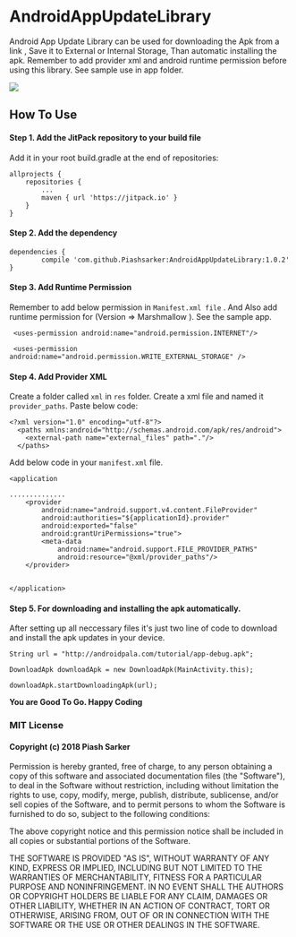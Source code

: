 # AndroidAppUpdateLibrary
Android App Update Library can be used for downloading the Apk from a link , Save it to External or Internal Storage, Than automatic installing the apk. Remember to add provider xml and android runtime permission before using this library. See sample use in app folder.

[![](https://jitpack.io/v/Piashsarker/AndroidAppUpdateLibrary.svg)](https://jitpack.io/#Piashsarker/AndroidAppUpdateLibrary)
## How To Use 
#### Step 1. Add the JitPack repository to your build file 

Add it in your root build.gradle at the end of repositories: </br> 


	allprojects {
		repositories {
			...
			maven { url 'https://jitpack.io' }
		}
	}
  
#### Step 2. Add the dependency

	dependencies {
	        compile 'com.github.Piashsarker:AndroidAppUpdateLibrary:1.0.2'
	}
  
  
#### Step 3. Add Runtime Permission 

Remember to add below  permission in `Manifest.xml file` . And Also add runtime permission for (Version => Marshmallow ). See the sample app. 

     <uses-permission android:name="android.permission.INTERNET"/>
  
     <uses-permission android:name="android.permission.WRITE_EXTERNAL_STORAGE" />
 
 ####  Step 4. Add Provider XML 
 Create a folder called `xml` in `res` folder. Create a xml file and named it `provider_paths`. Paste below code: 
 
    <?xml version="1.0" encoding="utf-8"?>
      <paths xmlns:android="http://schemas.android.com/apk/res/android">
        <external-path name="external_files" path="."/>
      </paths>
      
 Add below code in your `manifest.xml` file.    
 

    <application
      
	..............
        <provider
            android:name="android.support.v4.content.FileProvider"
            android:authorities="${applicationId}.provider"
            android:exported="false"
            android:grantUriPermissions="true">
            <meta-data
                android:name="android.support.FILE_PROVIDER_PATHS"
                android:resource="@xml/provider_paths"/>
        </provider>


    </application>

 
 #### Step 5. For downloading and installing the apk automatically.
 
 After setting up all neccessary files it's just two line of code to download and install the apk updates in your device. 
  	
	String url = "http://androidpala.com/tutorial/app-debug.apk";
	
	DownloadApk downloadApk = new DownloadApk(MainActivity.this);
       	
	downloadApk.startDownloadingApk(url);
 
 
 
 <b> You are Good To Go. Happy Coding </b> 
 
 ### MIT License

#### Copyright (c) 2018 Piash Sarker

Permission is hereby granted, free of charge, to any person obtaining a copy
of this software and associated documentation files (the "Software"), to deal
in the Software without restriction, including without limitation the rights
to use, copy, modify, merge, publish, distribute, sublicense, and/or sell
copies of the Software, and to permit persons to whom the Software is
furnished to do so, subject to the following conditions:

The above copyright notice and this permission notice shall be included in all
copies or substantial portions of the Software.

THE SOFTWARE IS PROVIDED "AS IS", WITHOUT WARRANTY OF ANY KIND, EXPRESS OR
IMPLIED, INCLUDING BUT NOT LIMITED TO THE WARRANTIES OF MERCHANTABILITY,
FITNESS FOR A PARTICULAR PURPOSE AND NONINFRINGEMENT. IN NO EVENT SHALL THE
AUTHORS OR COPYRIGHT HOLDERS BE LIABLE FOR ANY CLAIM, DAMAGES OR OTHER
LIABILITY, WHETHER IN AN ACTION OF CONTRACT, TORT OR OTHERWISE, ARISING FROM,
OUT OF OR IN CONNECTION WITH THE SOFTWARE OR THE USE OR OTHER DEALINGS IN THE
SOFTWARE.
